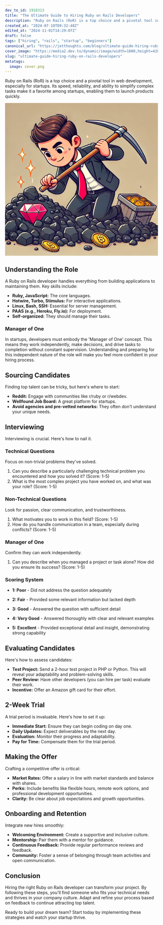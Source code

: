 ```yaml
---
dev_to_id: 1918313
title: "The Ultimate Guide to Hiring Ruby on Rails Developers"
description: "Ruby on Rails (RoR) is a top choice and a pivotal tool in web development, especially for startups...."
created_at: "2024-07-10T09:32:48Z"
edited_at: "2024-11-01T14:29:07Z"
draft: false
tags: ["hiring", "rails", "startup", "beginners"]
canonical_url: "https://jetthoughts.com/blog/ultimate-guide-hiring-ruby-on-rails-developers/"
cover_image: "https://media2.dev.to/dynamic/image/width=1000,height=420,fit=cover,gravity=auto,format=auto/https%3A%2F%2Fdev-to-uploads.s3.amazonaws.com%2Fuploads%2Farticles%2Fdwnc2ptgz16i5urx5olx.png"
slug: "ultimate-guide-hiring-ruby-on-rails-developers"
metatags:
  image: cover.png
---
```

Ruby on Rails (RoR) is a top choice and a pivotal tool in web development, especially for startups. Its speed, reliability, and ability to simplify complex tasks make it a favorite among startups, enabling them to launch products quickly.

![the cartoon-like image of a young startup entrepreneur searching for a ruby gem in a pile of coals. Let me know if you need any changes or additional elements!](file_0.png)

Understanding the Role
----------------------

A Ruby on Rails developer handles everything from building applications to maintaining them. Key skills include:

-   **Ruby, JavaScript:** The core languages.
-   **Hotwire, Turbo, Stimulus:** For interactive applications.
-   **Linux, Bash, SSH:** Essential for server management.
-   **PAAS (e.g., Heroku, Fly.io):** For deployment.
-   **Self-organized:** They should manage their tasks.

### Manager of One

In startups, developers must embody the 'Manager of One' concept. This means they work independently, make decisions, and drive tasks to completion without constant supervision. Understanding and preparing for this independent nature of the role will make you feel more confident in your hiring process.

Sourcing Candidates
-------------------

Finding top talent can be tricky, but here's where to start:

-   **Reddit:** Engage with communities like r/ruby or r/webdev.
-   **Wellfound Job Board:** A great platform for startups.
-   **Avoid agencies and pre-vetted networks:** They often don't understand your unique needs.

Interviewing
------------

Interviewing is crucial. Here's how to nail it.

### Technical Questions

Focus on non-trivial problems they've solved.

1. Can you describe a particularly challenging technical problem you encountered and how you solved it? (Score: 1-5)
2. What is the most complex project you have worked on, and what was your role? (Score: 1-5)

### Non-Technical Questions

Look for passion, clear communication, and trustworthiness.

1. What motivates you to work in this field? (Score: 1-5)
2. How do you handle communication in a team, especially during conflicts? (Score: 1-5)

### Manager of One

Confirm they can work independently.

1. Can you describe when you managed a project or task alone? How did you ensure its success? (Score: 1-5)

### Scoring System

- **1: Poor** - Did not address the question adequately

- **2: Fair** - Provided some relevant information but lacked depth

- **3: Good** - Answered the question with sufficient detail

- **4: Very Good** - Answered thoroughly with clear and relevant examples

- **5: Excellent** - Provided exceptional detail and insight, demonstrating strong capability

Evaluating Candidates
---------------------

Here's how to assess candidates:

-   **Test Project:** Send a 2-hour test project in PHP or Python. This will reveal your adaptability and problem-solving skills.
-   **Peer Review:** Have other developers (you can hire per task) evaluate their work.
-   **Incentive:** Offer an Amazon gift card for their effort.

2-Week Trial
------------

A trial period is invaluable. Here's how to set it up:

-   **Immediate Start:** Ensure they can begin coding on day one.
-   **Daily Updates:** Expect deliverables by the next day.
-   **Evaluation:** Monitor their progress and adaptability.
-   **Pay for Time:** Compensate them for the trial period.

Making the Offer
----------------

Crafting a competitive offer is critical:

-   **Market Rates:** Offer a salary in line with market standards and balance with shares.
-   **Perks:** Include benefits like flexible hours, remote work options, and professional development opportunities.
-   **Clarity:** Be clear about job expectations and growth opportunities.

Onboarding and Retention
------------------------

Integrate new hires smoothly:

-   **Welcoming Environment:** Create a supportive and inclusive culture.
-   **Mentorship:** Pair them with a mentor for guidance.
-   **Continuous Feedback:** Provide regular performance reviews and feedback.
-   **Community:** Foster a sense of belonging through team activities and open communication.

Conclusion
----------

Hiring the right Ruby on Rails developer can transform your project. By following these steps, you'll find someone who fits your technical needs and thrives in your company culture. Adapt and refine your process based on feedback to continue attracting top talent.

Ready to build your dream team? Start today by implementing these strategies and watch your startup thrive.